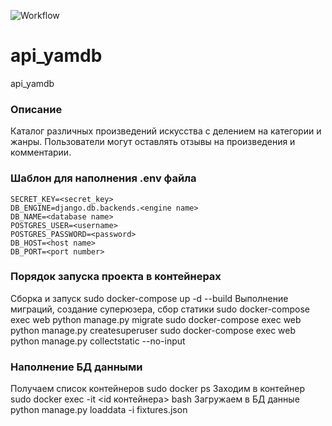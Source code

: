 ![Workflow](https://github.com/RWSNTi/yamdb_final/actions/workflows/yamdb_workflow.yml/badge.svg)

# api_yamdb
api_yamdb

### Описание
Каталог различных произведений искусства с делением на категории и жанры. Пользователи могут оставлять отзывы на произведения и комментарии.

### Шаблон для наполнения .env файла  

```
SECRET_KEY=<secret_key>
DB_ENGINE=django.db.backends.<engine name>
DB_NAME=<database name>
POSTGRES_USER=<username>
POSTGRES_PASSWORD=<password>
DB_HOST=<host name>
DB_PORT=<port number>
```

### Порядок запуска проекта в контейнерах  

Сборка и запуск
 sudo docker-compose up -d --build 
Выполнение миграций, создание суперюзера, сбор статики
 sudo docker-compose exec web python manage.py migrate
 sudo docker-compose exec web python manage.py createsuperuser
 sudo docker-compose exec web python manage.py collectstatic --no-input

### Наполнение БД данными  

Получаем список контейнеров
 sudo docker ps
Заходим в контейнер
 sudo docker exec -it <id контейнера> bash
Загружаем в БД данные
python manage.py loaddata -i fixtures.json

